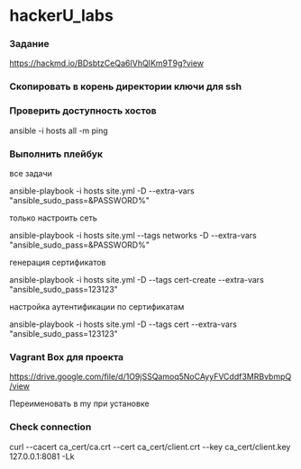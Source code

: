 # hackerU_labs

### Задание
https://hackmd.io/BDsbtzCeQa6IVhQIKm9T9g?view
>
### Скопировать в корень директории ключи для ssh
>
### Проверить доступность хостов
>
ansible -i hosts all -m ping
>
### Выполнить плейбук
все задачи
>
ansible-playbook -i hosts site.yml -D --extra-vars "ansible_sudo_pass=&PASSWORD%"
>
только настроить сеть
>
ansible-playbook -i hosts site.yml --tags networks -D --extra-vars "ansible_sudo_pass=&PASSWORD%"
>
генерация сертификатов
>
ansible-playbook -i hosts site.yml -D --tags cert-create --extra-vars "ansible_sudo_pass=123123"
>
настройка аутентификации по сертификатам
>
ansible-playbook -i hosts site.yml -D --tags cert --extra-vars "ansible_sudo_pass=123123"
>
### Vagrant Box для проекта
>
https://drive.google.com/file/d/1O9jSSQamoq5NoCAyyFVCddf3MRBvbmpQ/view
>
Переименовать в my при установке


### Check connection
>
curl --cacert ca_cert/ca.crt --cert ca_cert/client.crt --key ca_cert/client.key 127.0.0.1:8081 -Lk
